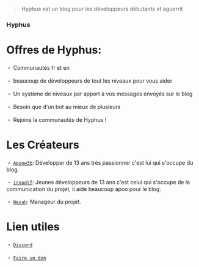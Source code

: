 > Hyphus est un blog pour les développeurs débutants et aguerrit 

### Hyphus

# Offres de Hyphus:
・ Communautés fr et en

・ beaucoup de développeurs de tout les niveaux pour vous aider

・ Un système de niveaux par apport à vos messages envoyés sur le blog

・ Besoin que d'un bot au mieux de plusieurs

・ Rejoins la communautés de Hyphus !

# Les Créateurs 

・ [`Apoow3b`](https://github.com/apoow3b): Développer de 13 ans très passionner c'est lui qui s'occupe du blog.

・ [`irooqlf`](https://github.com/irooqlf): Jeunes développeurs de 13 ans c'est celui qui s'occupe de la communication du projet, il aide beaucoup apoo pour le blog. 

・ [`Wezah`](https://github.com/Wezah): Manageur du projet. 

# Lien utiles

・ [`Discord`](https://discord.gg/tyBmw2vp)

・ [`Faire un don`](https://paypal.me/irootls)


